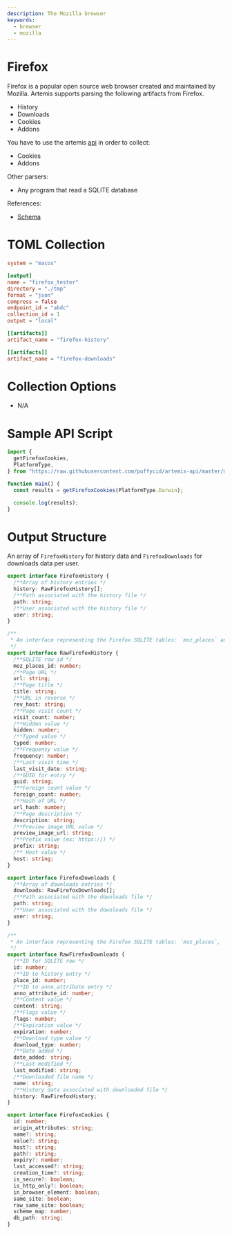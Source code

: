 ```yaml
---
description: The Mozilla browser
keywords:
  - browser
  - mozilla
---
```


# Firefox

Firefox is a popular open source web browser created and maintained by Mozilla.
Artemis supports parsing the following artifacts from Firefox.

- History
- Downloads
- Cookies
- Addons

You have to use the artemis [api](../../API/overview.md) in order to collect:

- Cookies
- Addons

Other parsers:

- Any program that read a SQLITE database

References:

- [Schema](https://kb.mozillazine.org/Places.sqlite)

# TOML Collection

```toml
system = "macos"

[output]
name = "firefox_tester"
directory = "./tmp"
format = "json"
compress = false
endpoint_id = "abdc"
collection_id = 1
output = "local"

[[artifacts]]
artifact_name = "firefox-history"

[[artifacts]]
artifact_name = "firefox-downloads"
```

# Collection Options

- N/A

# Sample API Script

```typescript
import {
  getFirefoxCookies,
  PlatformType,
} from "https://raw.githubusercontent.com/puffycid/artemis-api/master/mod.ts";

function main() {
  const results = getFirefoxCookies(PlatformType.Darwin);

  console.log(results);
}
```

# Output Structure

An array of `FirefoxHistory` for history data and `FirefoxDownloads` for
downloads data per user.

```typescript
export interface FirefoxHistory {
  /**Array of history entries */
  history: RawFirefoxHistory[];
  /**Path associated with the history file */
  path: string;
  /**User associated with the history file */
  user: string;
}

/**
 * An interface representing the Firefox SQLITE tables: `moz_places` and `moz_origins`
 */
export interface RawFirefoxHistory {
  /**SQLITE row id */
  moz_places_id: number;
  /**Page URL */
  url: string;
  /**Page title */
  title: string;
  /**URL in reverse */
  rev_host: string;
  /**Page visit count */
  visit_count: number;
  /**Hidden value */
  hidden: number;
  /**Typed value */
  typed: number;
  /**Frequency value */
  frequency: number;
  /**Last visit time */
  last_visit_date: string;
  /**GUID for entry */
  guid: string;
  /**Foreign count value */
  foreign_count: number;
  /**Hash of URL */
  url_hash: number;
  /**Page description */
  description: string;
  /**Preview image URL value */
  preview_image_url: string;
  /**Prefix value (ex: https://) */
  prefix: string;
  /** Host value */
  host: string;
}

export interface FirefoxDownloads {
  /**Array of downloads entries */
  downloads: RawFirefoxDownloads[];
  /**Path associated with the downloads file */
  path: string;
  /**User associated with the downloads file */
  user: string;
}

/**
 * An interface representing the Firefox SQLITE tables: `moz_places`, `moz_origins`, `moz_annos`, `moz_anno_attributes`
 */
export interface RawFirefoxDownloads {
  /**ID for SQLITE row */
  id: number;
  /**ID to history entry */
  place_id: number;
  /**ID to anno_attribute entry */
  anno_attribute_id: number;
  /**Content value */
  content: string;
  /**Flags value */
  flags: number;
  /**Expiration value */
  expiration: number;
  /**Download type value */
  download_type: number;
  /**Date added */
  date_added: string;
  /**Last modified */
  last_modified: string;
  /**Downloaded file name */
  name: string;
  /**History data associated with downloaded file */
  history: RawFirefoxHistory;
}

export interface FirefoxCookies {
  id: number;
  origin_attributes: string;
  name?: string;
  value?: string;
  host?: string;
  path?: string;
  expiry?: number;
  last_accessed?: string;
  creation_time?: string;
  is_secure?: boolean;
  is_http_only?: boolean;
  in_browser_element: boolean;
  same_site: boolean;
  raw_same_site: boolean;
  scheme_map: number;
  db_path: string;
}
```
